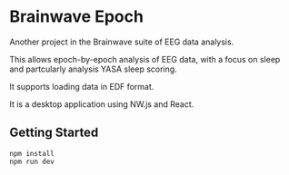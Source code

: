 # Brainwave Epoch
Another project in the Brainwave suite of EEG data analysis. 

This allows epoch-by-epoch analysis of EEG data, with a focus on sleep and partcularly analysis YASA sleep scoring.

It supports loading data in EDF format.

It is a desktop application using NW.js and React.

## Getting Started
```
npm install
npm run dev
```

